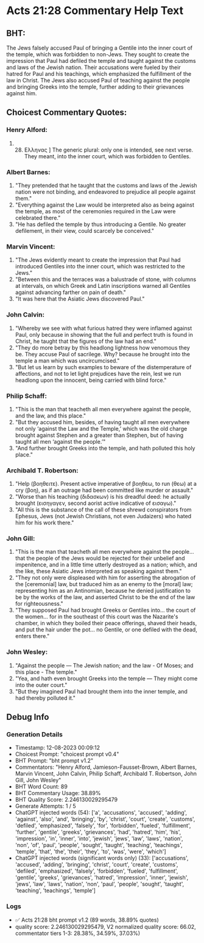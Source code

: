 # Acts 21:28 Commentary Help Text

## BHT:
The Jews falsely accused Paul of bringing a Gentile into the inner court of the temple, which was forbidden to non-Jews. They sought to create the impression that Paul had defiled the temple and taught against the customs and laws of the Jewish nation. Their accusations were fueled by their hatred for Paul and his teachings, which emphasized the fulfillment of the law in Christ. The Jews also accused Paul of teaching against the people and bringing Greeks into the temple, further adding to their grievances against him.

## Choicest Commentary Quotes:
### Henry Alford:
1.  28. Ελληνας ] The generic plural: only one is intended, see next verse. They meant, into the inner court, which was forbidden to Gentiles.


### Albert Barnes:
1. "They pretended that he taught that the customs and laws of the Jewish nation were not binding, and endeavored to prejudice all people against them."
2. "Everything against the Law would be interpreted also as being against the temple, as most of the ceremonies required in the Law were celebrated there."
3. "He has defiled the temple by thus introducing a Gentile. No greater defilement, in their view, could scarcely be conceived."

### Marvin Vincent:
1. "The Jews evidently meant to create the impression that Paul had introduced Gentiles into the inner court, which was restricted to the Jews." 
2. "Between this and the terraces was a balustrade of stone, with columns at intervals, on which Greek and Latin inscriptions warned all Gentiles against advancing farther on pain of death." 
3. "It was here that the Asiatic Jews discovered Paul."

### John Calvin:
1. "Whereby we see with what furious hatred they were inflamed against Paul, only because in showing that the full and perfect truth is found in Christ, he taught that the figures of the law had an end."
2. "They do more betray by this headlong lightness how venomous they be. They accuse Paul of sacrilege. Why? because he brought into the temple a man which was uncircumcised."
3. "But let us learn by such examples to beware of the distemperature of affections, and not to let light prejudices have the rein, lest we run headlong upon the innocent, being carried with blind force."

### Philip Schaff:
1. "This is the man that teacheth all men everywhere against the people, and the law, and this place."
2. "But they accused him, besides, of having taught all men everywhere not only ‘against the Law and the Temple,’ which was the old charge brought against Stephen and a greater than Stephen, but of having taught all men ‘against the people.’"
3. "And further brought Greeks into the temple, and hath polluted this holy place."

### Archibald T. Robertson:
1. "Help (βοηθειτε). Present active imperative of βοηθεω, to run (θεω) at a cry (βοη), as if an outrage had been committed like murder or assault."
2. "Worse than his teaching (διδασκων) is his dreadful deed: he actually brought (εισηγαγεν, second aorist active indicative of εισαγω)."
3. "All this is the substance of the call of these shrewd conspirators from Ephesus, Jews (not Jewish Christians, not even Judaizers) who hated him for his work there."

### John Gill:
1. "This is the man that teacheth all men everywhere against the people... that the people of the Jews would be rejected for their unbelief and impenitence, and in a little time utterly destroyed as a nation; which, and the like, these Asiatic Jews interpreted as speaking against them." 
2. "They not only were displeased with him for asserting the abrogation of the [ceremonial] law, but traduced him as an enemy to the [moral] law; representing him as an Antinomian, because he denied justification to be by the works of the law, and asserted Christ to be the end of the law for righteousness."
3. "They supposed Paul had brought Greeks or Gentiles into... the court of the women... for in the southeast of this court was the Nazarite's chamber, in which they boiled their peace offerings, shaved their heads, and put the hair under the pot... no Gentile, or one defiled with the dead, enters there."

### John Wesley:
1. "Against the people — The Jewish nation; and the law - Of Moses; and this place - The temple."
2. "Yea, and hath even brought Greeks into the temple — They might come into the outer court."
3. "But they imagined Paul had brought them into the inner temple, and had thereby polluted it."


## Debug Info
### Generation Details
- Timestamp: 12-08-2023 00:09:12
- Choicest Prompt: "choicest prompt v0.4"
- BHT Prompt: "bht prompt v1.2"
- Commentators: "Henry Alford, Jamieson-Fausset-Brown, Albert Barnes, Marvin Vincent, John Calvin, Philip Schaff, Archibald T. Robertson, John Gill, John Wesley"
- BHT Word Count: 89
- BHT Commentary Usage: 38.89%
- BHT Quality Score: 2.246130029295479
- Generate Attempts: 1 / 5
- ChatGPT injected words (54):
	['a', 'accusations', 'accused', 'adding', 'against', 'also', 'and', 'bringing', 'by', 'christ', 'court', 'create', 'customs', 'defiled', 'emphasized', 'falsely', 'for', 'forbidden', 'fueled', 'fulfillment', 'further', 'gentile', 'greeks', 'grievances', 'had', 'hatred', 'him', 'his', 'impression', 'in', 'inner', 'into', 'jewish', 'jews', 'law', 'laws', 'nation', 'non', 'of', 'paul', 'people', 'sought', 'taught', 'teaching', 'teachings', 'temple', 'that', 'the', 'their', 'they', 'to', 'was', 'were', 'which']
- ChatGPT injected words (significant words only) (33):
	['accusations', 'accused', 'adding', 'bringing', 'christ', 'court', 'create', 'customs', 'defiled', 'emphasized', 'falsely', 'forbidden', 'fueled', 'fulfillment', 'gentile', 'greeks', 'grievances', 'hatred', 'impression', 'inner', 'jewish', 'jews', 'law', 'laws', 'nation', 'non', 'paul', 'people', 'sought', 'taught', 'teaching', 'teachings', 'temple']

### Logs
- ✅ Acts 21:28 bht prompt v1.2 (89 words, 38.89% quotes)
- quality score: 2.246130029295479, V2 normalized quality score: 66.02, commentator tiers 1-3: 28.38%, 34.59%, 37.03%)